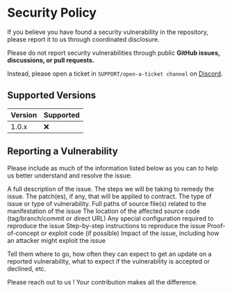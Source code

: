 # Security Policy

If you believe you have found a security vulnerability in the repository, please report it to us through coordinated disclosure.

Please do not report security vulnerabilities through public **GitHub issues, discussions, or pull requests.**

Instead, please open a ticket in `SUPPORT/open-a-ticket channel` on [Discord](https://discord.gg/B6uDmm7hvC).

## Supported Versions

| Version | Supported |
| ------- | --------- |
| 1.0.x   | :x:       |

## Reporting a Vulnerability

Please include as much of the information listed below as you can to help us better understand and resolve the issue:

A full description of the issue.
The steps we will be taking to remedy the issue.
The patch(es), if any, that will be applied to contract.
The type of issue or type of vulnerability.
Full paths of source file(s) related to the manifestation of the issue
The location of the affected source code (tag/branch/commit or direct URL)
Any special configuration required to reproduce the issue
Step-by-step instructions to reproduce the issue
Proof-of-concept or exploit code (if possible)
Impact of the issue, including how an attacker might exploit the issue

Tell them where to go, how often they can expect to get an update on a
reported vulnerability, what to expect if the vulnerability is accepted or
declined, etc.

Please reach out to us ! Your contribution makes all the difference.
